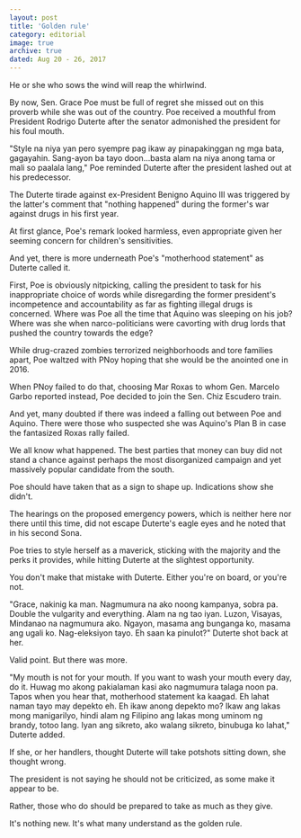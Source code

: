 ```yaml
---
layout: post
title: 'Golden rule'
category: editorial
image: true
archive: true
dated: Aug 20 - 26, 2017
---
```


He or she who sows the wind will reap the whirlwind.

By now, Sen. Grace Poe must be full of regret she missed out on this proverb while she was out of the country.
Poe received a mouthful from President Rodrigo Duterte after the senator admonished the president for his foul mouth.

"Style na niya yan pero syempre pag ikaw ay pinapakinggan ng mga bata, gagayahin. Sang-ayon ba tayo doon...basta alam na niya anong tama or mali so paalala lang," Poe reminded Duterte after the president lashed out at his predecessor.

The Duterte tirade against ex-President Benigno Aquino III was triggered by the latter's comment that "nothing happened" during the former's war against drugs in his first year.

At first glance, Poe's remark looked harmless, even appropriate given her seeming concern for children's sensitivities.

And yet, there is more underneath Poe's "motherhood statement" as Duterte called it.

First, Poe is obviously nitpicking, calling the president to task for his inappropriate choice of words while disregarding the former president's incompetence and accountability as far as fighting illegal drugs is concerned.
Where was Poe all the time that Aquino was sleeping on his job? Where was she when narco-politicians were cavorting with drug lords that pushed the country towards the edge?

While drug-crazed zombies terrorized neighborhoods and tore families apart, Poe waltzed with PNoy hoping that she would be the anointed one in 2016.

When PNoy failed to do that, choosing Mar Roxas to whom Gen. Marcelo Garbo reported instead, Poe decided to join the Sen. Chiz Escudero train.

And yet, many doubted if there was indeed a falling out between Poe and Aquino. There were those who suspected she was Aquino's Plan B in case the fantasized Roxas rally failed.

We all know what happened. The best parties that money can buy did not stand a chance against perhaps the most disorganized campaign and yet massively popular candidate from the south.

Poe should have taken that as a sign to shape up. Indications show she didn't.

The hearings on the proposed emergency powers, which is neither here nor there until this time, did not escape Duterte's eagle eyes and he noted that in his second Sona.

Poe tries to style herself as a maverick, sticking with the majority and the perks it provides, while hitting Duterte at the slightest opportunity.

You don't make that mistake with Duterte. Either you're on board, or you're not.

"Grace, nakinig ka man. Nagmumura na ako noong kampanya, sobra pa. Double the vulgarity and everything. Alam na ng tao iyan. Luzon, Visayas, Mindanao na nagmumura ako. Ngayon, masama ang bunganga ko, masama ang ugali ko. Nag-eleksiyon tayo. Eh saan ka pinulot?" Duterte shot back at her.

Valid point. But there was more.

"My mouth is not for your mouth. If you want to wash your mouth every day, do it. Huwag mo akong pakialaman kasi ako nagmumura talaga noon pa. Tapos when you hear that, motherhood statement ka kaagad. Eh lahat naman tayo may depekto eh. Eh ikaw anong depekto mo? Ikaw ang lakas mong manigarilyo, hindi alam ng Filipino ang lakas mong uminom ng brandy, totoo lang. Iyan ang sikreto, ako walang sikreto, binubuga ko lahat," Duterte added.

If she, or her handlers, thought Duterte will take potshots sitting down, she thought wrong.

The president is not saying he should not be criticized, as some make it appear to be. 

Rather, those who do should be prepared to take as much as they give.

It's nothing new. It's what many understand as the golden rule.
